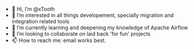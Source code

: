 - 👋 Hi, I’m @xTooth
- 👀 I’m interested in all things developement, specially migration and integration related tools
- 🌱 I’m currently learning and deepening my knowledge of Apache Airflow
- 💞️ I’m looking to collaborate on laid back 'for fun' projects
- 📫 How to reach me: email works best.

<!---
xTooth/xTooth is a ✨ special ✨ repository because its `README.md` (this file) appears on your GitHub profile.
You can click the Preview link to take a look at your changes.
--->
